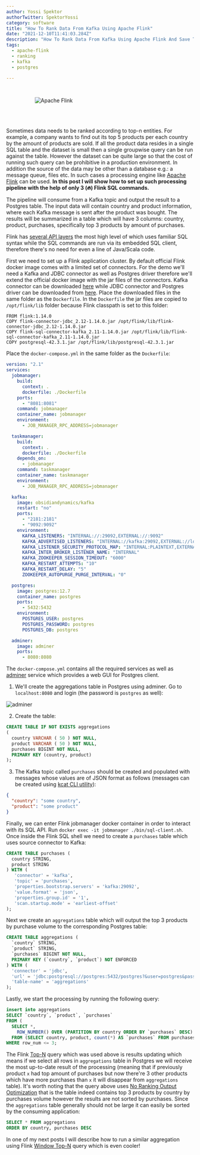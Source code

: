 ```yaml
---
author: Yossi Spektor
authorTwitter: SpektorYossi
category: software
title: "How To Rank Data From Kafka Using Apache Flink"
date: "2021-12-10T11:41:03.284Z"
description: "How To Rank Data From Kafka Using Apache Flink And Save The Result To SQL Database"
tags:
  - apache-flink
  - ranking
  - kafka
  - postgres

---
```


<div style="display:flex;justify-content:center;padding-right:10%;padding-bottom:50px;padding-top:30px;">
  <div style="width:300px;">
    <img src="/images/blog/flink-header-logo.svg"
            alt="Apache Flink"
            style="margin:0;"
            />
  </div>  
</div>

Sometimes data needs to be ranked according to top-n entities. For example, a company wants to find out its top 5 products per each country by the amount of products are sold. If all the product data resides in a single SQL table and the dataset is small then a single groupwise query can be run against the table. However the dataset can be quite large so that the cost of running such query can be prohibitive in a production environment. In addition the source of the data may be other than a database e.g.: a message queue, files etc. In such cases a processing engine like [Apache Flink](https://flink.apache.org) can be used. **In this post I will show how to set up such processing pipeline with the help of only 3 (🔥) Flink SQL commands.**

The pipeline will consume from a Kafka topic and output the result to a Postgres table. The input data will contain country and product information, where each Kafka message is sent after the product was bought. The results will be summarized in a table which will have 3 columns: country, product, purchases, specifically top 3 products by amount of purchases.

Flink has [several API layers](https://nightlies.apache.org/flink/flink-docs-release-1.14/docs/concepts/overview/) the most high level of which uses familiar SQL syntax while the SQL commands are run via its embedded SQL client, therefore there's no need for even a line of Java/Scala code.

First we need to set up a Flink application cluster. By default official Flink docker image comes with a limited set of connectors. For the demo we'll need a Kafka and JDBC connector as well as Postgres driver therefore we'll extend the official docker image with the jar files of the connectors. Kafka connector can be downloaded [here](https://nightlies.apache.org/flink/flink-docs-release-1.14/docs/connectors/table/kafka/) while JDBC connector and Postgres driver can be downloaded from [here](https://nightlies.apache.org/flink/flink-docs-release-1.14/docs/connectors/table/jdbc/). Place the downloaded files in the same folder as the `Dockerfile`. In the `Dockerfile` the jar files are copied to `/opt/flink/lib` folder because Flink classpath is set to this folder:

```docker
FROM flink:1.14.0
COPY flink-connector-jdbc_2.12-1.14.0.jar /opt/flink/lib/flink-connector-jdbc_2.12-1.14.0.jar
COPY flink-sql-connector-kafka_2.11-1.14.0.jar /opt/flink/lib/flink-sql-connector-kafka_2.11-1.14.0.jar
COPY postgresql-42.3.1.jar /opt/flink/lib/postgresql-42.3.1.jar
```

Place the `docker-compose.yml` in the same folder as the `Dockerfile`:

```yaml
version: "2.1"
services:
  jobmanager:
    build:
      context: .
      dockerfile: ./Dockerfile
    ports:
      - "8081:8081"
    command: jobmanager
    container_name: jobmanager
    environment:
      - JOB_MANAGER_RPC_ADDRESS=jobmanager

  taskmanager:
    build:
      context: .
      dockerfile: ./Dockerfile
    depends_on:
      - jobmanager
    command: taskmanager
    container_name: taskmanager
    environment:
      - JOB_MANAGER_RPC_ADDRESS=jobmanager

  kafka:
    image: obsidiandynamics/kafka
    restart: "no"
    ports:
      - "2181:2181"
      - "9092:9092"
    environment:
      KAFKA_LISTENERS: "INTERNAL://:29092,EXTERNAL://:9092"
      KAFKA_ADVERTISED_LISTENERS: "INTERNAL://kafka:29092,EXTERNAL://localhost:9092"
      KAFKA_LISTENER_SECURITY_PROTOCOL_MAP: "INTERNAL:PLAINTEXT,EXTERNAL:PLAINTEXT"
      KAFKA_INTER_BROKER_LISTENER_NAME: "INTERNAL"
      KAFKA_ZOOKEEPER_SESSION_TIMEOUT: "6000"
      KAFKA_RESTART_ATTEMPTS: "10"
      KAFKA_RESTART_DELAY: "5"
      ZOOKEEPER_AUTOPURGE_PURGE_INTERVAL: "0"

  postgres:
    image: postgres:12.7
    container_name: postgres
    ports:
      - 5432:5432
    environment:
      POSTGRES_USER: postgres
      POSTGRES_PASSWORD: postgres
      POSTGRES_DB: postgres

  adminer:
    image: adminer
    ports:
      - 8080:8080
```

The `docker-compose.yml` contains all the required services as well as [adminer](https://hub.docker.com/_/adminer) service which provides a web GUI for Postgres client.

1. We'll create the aggregations table in Postgres using adminer. Go to `localhost:8080` and login (the password is `postgres` as well):

![adminer](/images/blog/adminer.png)

2. Create the table:

```sql
CREATE TABLE IF NOT EXISTS aggregations
(
  country VARCHAR ( 50 ) NOT NULL,
  product VARCHAR ( 50 ) NOT NULL,
  purchases BIGINT NOT NULL,
  PRIMARY KEY (country, product)
);
```

3. The Kafka topic called `purchases` should be created and populated with messages whose values are of JSON format as follows (messages can be created using [kcat CLI utility](https://github.com/edenhill/kcat)):

```json
{
  "country": "some country",
  "product": "some product"
}
```

Finally, we can enter Flink jobmanager docker container in order to interact with its SQL API. Run `docker exec -it jobmanager ./bin/sql-client.sh`. Once inside the Flink SQL shell we need to create a `purchases` table which uses source connector to Kafka:

```sql
CREATE TABLE purchases (
  country STRING,
  product STRING
) WITH (
   'connector' = 'kafka',
   'topic' = 'purchases',
   'properties.bootstrap.servers' = 'kafka:29092',
   'value.format' = 'json',
   'properties.group.id' = '1',
   'scan.startup.mode' = 'earliest-offset'
);
```

Next we create an `aggregations` table which will output the top 3 products by purchase volume to the corresponding Postgres table:

```sql
CREATE TABLE aggregations (
  `country` STRING,
  `product` STRING,
  `purchases` BIGINT NOT NULL,
  PRIMARY KEY (`country`, `product`) NOT ENFORCED
) WITH (
  'connector' = 'jdbc',
  'url' = 'jdbc:postgresql://postgres:5432/postgres?&user=postgres&password=postgres',
  'table-name' = 'aggregations'
);
```

Lastly, we start the processing by running the following query:

```sql
insert into aggregations
SELECT `country`, `product`, `purchases`
FROM (
  SELECT *,
    ROW_NUMBER() OVER (PARTITION BY country ORDER BY `purchases` DESC) AS row_num
  FROM (SELECT country, product, count(*) AS `purchases` FROM purchases GROUP BY country, product))
WHERE row_num <= 3;
```

The Flink [Top-N](https://nightlies.apache.org/flink/flink-docs-stable/docs/dev/table/sql/queries/topn/) query which was used above is results updating which means if we select all rows in `aggregations` table in Postgres we will receive the most up-to-date result of the processing (meaning that if previously product `x` had top amount of purchases but now there're 3 other products which have more purchases than `x` it will disappear from `aggregations` table). It's worth noting that the query above uses [No Ranking Output Optimization](https://nightlies.apache.org/flink/flink-docs-stable/docs/dev/table/sql/queries/topn/#no-ranking-output-optimization) that is the table indeed contains top 3 products by country by purchases volume however the results are not sorted by purchases. Since the `aggregations` table generally should not be large it can easily be sorted by the consuming application:

```sql
SELECT * FROM aggregations
ORDER BY country, purchases DESC
```

In one of my next posts I will describe how to run a similar aggregation using Flink [Window Top-N](https://nightlies.apache.org/flink/flink-docs-master/docs/dev/table/sql/queries/window-topn/) query which is even cooler!
